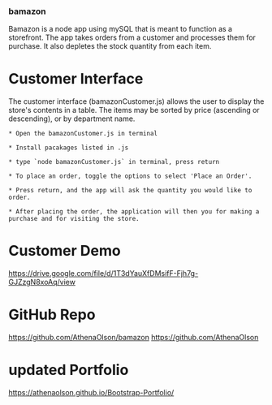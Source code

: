 ### bamazon

Bamazon is a node app using mySQL that is meant to function as a storefront. The app takes orders from a customer and processes them for purchase. It also depletes the stock quantity from each item.

# Customer Interface

The customer interface (bamazonCustomer.js) allows the user to display the store's contents in a table. The items may be sorted by price (ascending or descending), or by department name.

    * Open the bamazonCustomer.js in terminal

    * Install pacakages listed in .js

    * type `node bamazonCustomer.js` in terminal, press return

    * To place an order, toggle the options to select 'Place an Order'.

    * Press return, and the app will ask the quantity you would like to order.

    * After placing the order, the application will then you for making a purchase and for visiting the store.

# Customer Demo
https://drive.google.com/file/d/1T3dYauXfDMsifF-Fjh7g-GJZzgN8xoAq/view

# GitHub Repo
https://github.com/AthenaOlson/bamazon
https://github.com/AthenaOlson

# updated Portfolio
https://athenaolson.github.io/Bootstrap-Portfolio/
